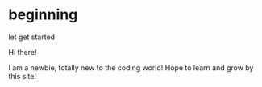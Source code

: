 # beginning
let get started

Hi there!

I am a newbie, totally new to the coding world!
Hope to learn and grow by this site!
